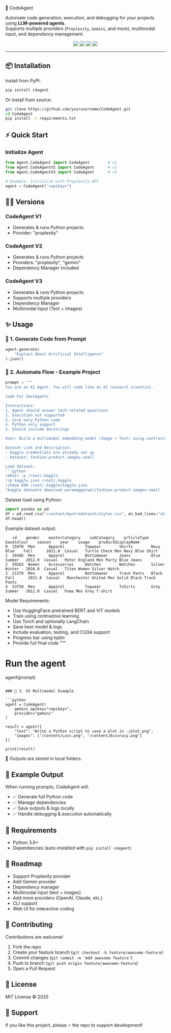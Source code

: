 🚀 CodeAgent  

Automate code generation, execution, and debugging for your projects using **LLM-powered agents**.  
Supports multiple providers (`Proplexity`, `Gemini`, and more), multimodal input, and dependency management.  

<p align="center">
  <a href="https://pypi.org/project/c4agent/"><img src="https://img.shields.io/pypi/v/c4agent?color=blue&label=PyPI"></a>
  <a href="https://www.python.org/"><img src="https://img.shields.io/badge/python-3.8+-blue.svg"></a>
  <a href="https://github.com/rajboopathiking/CodeAgent/LICENSE"><img src="https://img.shields.io/badge/license-MIT-green.svg"></a>
  <a href="https://github.com/rajboopathiking/CodeAgent/"><img src="https://img.shields.io/badge/build-passing-brightgreen.svg"></a>
</p>

---

## 📦 Installation

Install from PyPI:

```bash
pip install c4agent
```

Or install from source:

```bash
git clone https://github.com/yourusername/CodeAgent.git
cd CodeAgent
pip install -r requirements.txt
```

## ⚡ Quick Start

### Initialize Agent

```python
from Agent.CodeAgent import CodeAgent        # v1
from Agent.CodeAgentV2 import CodeAgent      # v2
from Agent.CodeAgentV3 import CodeAgent      # v3

# Example: Initialize with Proplexity API
agent = CodeAgent("<apikey>")
```

## 🧑‍💻 Versions

### CodeAgent V1
- Generates & runs Python projects
- Provider: "proplexity"

### CodeAgent V2
- Generates & runs Python projects
- Providers: "proplexity", "gemini"
- Dependency Manager included

### CodeAgent V3
- Generates & runs Python projects
- Supports multiple providers
- Dependency Manager
- Multimodal input (Text + Images)

## ✨ Usage

### 🔹 1. Generate Code from Prompt

```python
agent.generate(
    "Explain About Artificial Intelligence"
).json()
```

### 🔹 2. Automate Flow - Example Project

```python
prompt = """
You are an AI Agent. You will code like an AI research scientist.

Code For SmolAgents

Instructions:
1. Agent should answer tech-related questions
2. Execution not supported
3. Give only Python code
4. Python only support
5. Should include docstrings

User: Build a multimodal embedding model (Image + Text) using contrastive learning.

Dataset Link and Description:
- Kaggle credentials are already set up
- Dataset: fashion-product-images-small

Load dataset:
```python
!mkdir -p /root/.kaggle
!cp kaggle.json /root/.kaggle
!chmod 600 /root/.kaggle/kaggle.json
!kaggle datasets download paramaggarwal/fashion-product-images-small
```

Dataset load using Python:
```python
import pandas as pd
df = pd.read_csv("/content/myntradataset/styles.csv", on_bad_lines="skip")
df.head()
```

Example dataset output:
```
   id    gender    masterCategory    subCategory    articleType    baseColour    season    year    usage    productDisplayName
0  15970  Men      Apparel         Topwear        Shirts        Navy Blue    Fall      2011.0  Casual   Turtle Check Men Navy Blue Shirt
1  39386  Men      Apparel         Bottomwear     Jeans         Blue         Summer   2012.0  Casual   Peter England Men Party Blue Jeans
2  59263  Women    Accessories     Watches        Watches       Silver       Winter   2016.0  Casual   Titan Women Silver Watch
3  21379  Men      Apparel         Bottomwear     Track Pants   Black        Fall      2011.0  Casual   Manchester United Men Solid Black Track Pants
4  53759  Men      Apparel         Topwear        Tshirts       Grey         Summer   2012.0  Casual   Puma Men Grey T-shirt
```

Model Requirements:
- Use HuggingFace pretrained BERT and ViT models
- Train using contrastive learning
- Use Torch and optionally LangChain
- Save best model & logs
- Include evaluation, testing, and CUDA support
- Progress bar using tqdm
- Provide full final code
"""

# Run the agent
agent(prompt)
```

### 🔹 3. V3 Multimodal Example

```python
agent = CodeAgent(
    gemini_apikey="<apikey>",
    provider="gemini"
)

result = agent({
    "text": "Write a Python script to save a plot in ./plot.png",
    "images": ["/content/Loss.png", "/content/Accuracy.png"]
})

print(result)
```

📂 Outputs are stored in local folders.

## 📑 Example Output

When running prompts, CodeAgent will:
- ✅ Generate full Python code
- ✅ Manage dependencies
- ✅ Save outputs & logs locally
- ✅ Handle debugging & execution automatically

## 🔧 Requirements
- Python 3.8+
- Dependencies (auto-installed with `pip install c4agent`)

## 📌 Roadmap
- Support Proplexity provider
- Add Gemini provider
- Dependency manager
- Multimodal input (text + images)
- Add more providers (OpenAI, Claude, etc.)
- CLI support
- Web UI for interactive coding

## 🤝 Contributing
Contributions are welcome!
1. Fork the repo
2. Create your feature branch (`git checkout -b feature/awesome-feature`)
3. Commit changes (`git commit -m 'Add awesome feature'`)
4. Push to branch (`git push origin feature/awesome-feature`)
5. Open a Pull Request

## 📜 License
MIT License © 2025

## 🌟 Support
If you like this project, please ⭐ the repo to support development!
